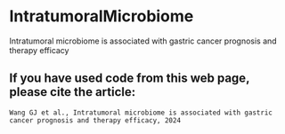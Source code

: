 # IntratumoralMicrobiome
Intratumoral microbiome is associated with gastric cancer prognosis and therapy efficacy

## If you have used code from this web page, please cite the article:
```
Wang GJ et al., Intratumoral microbiome is associated with gastric cancer prognosis and therapy efficacy, 2024
```
